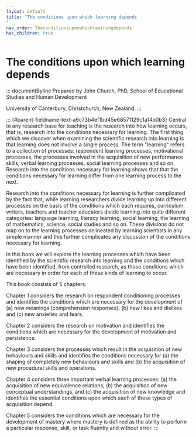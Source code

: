 ```yaml
---
layout: default
title: "The conditions upon which learning depends 
"
nav_order: Theconditionsuponwhichlearningdepends
has_children: true
---
```

# The conditions upon which learning depends 


::: documentByline
Prepared by John Church, PhD, School of Educational Studies and Human
Development

University of Canterbury, Christchurch, New Zealand.
:::

::: {#parent-fieldname-text-a6c73b4ef1bd45e68571129c1a14b0b3}
Central to any research base for teaching is the research into how
learning occurs, that is, research into the conditions necessary for
learning. The first thing which we discover when examining the
scientific research into learning is that learning does not involve a
single process. The term "learning" refers to a collection of processes:
respondent learning processes, motivational processes, the processes
involved in the acquisition of new performance skills, verbal learning
processes, social learning processes and so on. Research into the
conditions necessary for learning shows that that the conditions
necessary for learning differ from one learning process to the next.

Research into the conditions necessary for learning is further
complicated by the fact that, while learning researchers divide learning
up into different processes on the basis of the conditions which each
requires, curriculum writers, teachers and teacher educators divide
learning into quite different categories: language learning, literacy
learning, social learning, the learning of mathematics, science, social
studies and so on. These divisions do not map on to the learning
processes delineated by learning scientists in any simple manner and
this further complicates any discussion of the conditions necessary for
learning.

In this book we will explore the learning processes which have been
identified by the scientific research into learning and the conditions
which have been identified, from controlled research, as those
conditions which are necessary in order for each of these kinds of
learning to occur.

This book consists of 5 chapters.

Chapter 1 considers the research on respondent conditioning processes
and identifies the conditions which are necessary for the development of
(a) new meanings (comprehension responses), (b) new likes and dislikes
and (c) new anxieties and fears.

Chapter 2 considers the research on motivation and identifies the
conditions which are necessary for the development of motivation and
persistence.

Chapter 3 considers the processes which result in the acquisition of new
behaviours and skills and identifies the conditions necessary for (a)
the shaping of completely new behaviours and skills and (b) the
acquisition of new procedural skills and operations.

Chapter 4 considers three important verbal learning processes: (a) the
acquisition of new equivalence relations, (b) the acquisition of new
conceptual understandings, and (c) the acquisition of new knowledge and
identifies the essential conditions upon which each of these types of
acquisition depend.

Chapter 5 considers the conditions which are necessary for the
development of mastery where mastery is defined as the ability to
perform a particular response, skill, or task fluently and without
error.
:::
